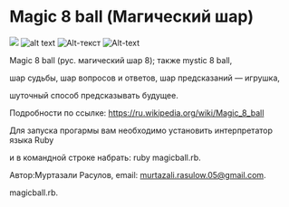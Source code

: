 # Magic 8 ball (Магический шар)

![](https://www.google.com/url?sa=i&url=https%3A%2F%2Fwww.telegraf-spb.ru%2Fproduct%2Fmagicheskij-shar-otvetov-vosmerka-rusificirovannyj%2F&psig=AOvVaw0EFNXietuzPGgiW-qxYUyb&ust=1604407466893000&source=images&cd=vfe&ved=0CAIQjRxqFwoTCLi31Nvx4-wCFQAAAAAdAAAAABAL)
![alt text](http://url/to/img.png)
![Alt-текст](https://avatars1.githubusercontent.com/u/5384215?v=3&s=460 "Орк")
![Alt-text](https://www.google.com/url?sa=i&url=https%3A%2F%2Ftiu.ru%2FMagicheskij-shar-predskazanij.html&psig=AOvVaw1EY4F1FzSkrXCUWc6LFfVg&ust=1604406470547000&source=images&cd=vfe&ved=0CAIQjRxqFwoTCPCK1Yru4-wCFQAAAAAdAAAAABAQ "Magicball")

Magic 8 ball (рус. магический шар 8); также mystic 8 ball,

шар судьбы, шар вопросов и ответов, шар предсказаний — игрушка, 

шуточный способ предсказывать будущее.

Подробности по ссылке: https://ru.wikipedia.org/wiki/Magic_8_ball

Для запуска прогармы вам необходимо установить интерпретатор языка Ruby

и в командной строке набрать: ruby magicball.rb.

Автор:Муртазали Расулов, email: murtazali.rasulow.05@gmail.com.

magicball.rb.
